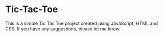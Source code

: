 # Tic-Tac-Toe
This is a simple Tic Tac Toe project created using JavaScript, HTML and CSS.
If you have any suggestions, please let me know.
